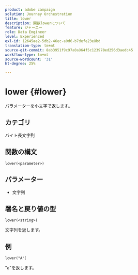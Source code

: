 ```yaml
---
product: adobe campaign
solution: Journey Orchestration
title: lower
description: 関数lowerについて
feature: ジャーニー
role: Data Engineer
level: Experienced
exl-id: 12645ae2-5db2-46ec-a0d6-b7defe23e8bd
translation-type: tm+mt
source-git-commit: 8ab3951f9c97a0a964f5c123978ed256d3aedc45
workflow-type: tm+mt
source-wordcount: '31'
ht-degree: 25%

---
```


# lower {#lower}

パラメーターを小文字で返します。

## カテゴリ

 バイト長文字列

## 関数の構文

`lower(<parameter>)`

## パラメーター

* 文字列

## 署名と戻り値の型

`lower(<string>)`

文字列を返します。

## 例

`lower("A")`

&quot;a&quot;を返します。
